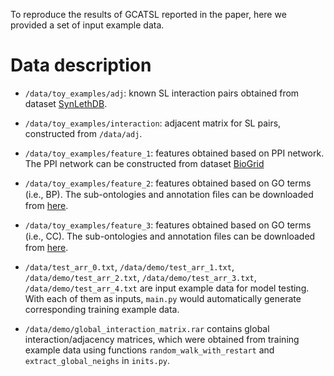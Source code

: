 To reproduce the results of GCATSL reported in the paper, here we provided a set of input example data. 

# Data description
* `/data/toy_examples/adj`: known SL interaction pairs obtained from dataset [SynLethDB](http://synlethdb.sist.shanghaitech.edu.cn/downloadPage.php).
* `/data/toy_examples/interaction`: adjacent matrix for SL pairs, constructed from `/data/adj`.
* `/data/toy_examples/feature_1`: features obtained based on PPI network. The PPI network can be constructed from dataset [BioGrid](https://thebiogrid.org/)
* `/data/toy_examples/feature_2`: features obtained based on GO terms (i.e., BP). The sub-ontologies and annotation ﬁles can be downloaded from [here](http://geneontology.org/).
* `/data/toy_examples/feature_3`: features obtained based on GO terms (i.e., CC). The sub-ontologies and annotation ﬁles can be downloaded from [here](http://geneontology.org/).


* `/data/test_arr_0.txt`, `/data/demo/test_arr_1.txt`, `/data/demo/test_arr_2.txt`, `/data/demo/test_arr_3.txt`, `/data/demo/test_arr_4.txt` are input example data for model testing. With each of them as inputs, `main.py` would automatically generate corresponding training example data.
* `/data/demo/global_interaction_matrix.rar` contains global interaction/adjacency matrices, which were obtained from training example data using functions `random_walk_with_restart` and `extract_global_neighs` in `inits.py`.
